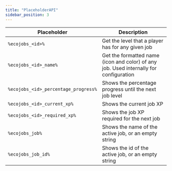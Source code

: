 ```yaml
---
title: "PlaceholderAPI"
sidebar_position: 3
---
```


| Placeholder                          | Description                                                                           |
| ------------------------------------ | ------------------------------------------------------------------------------------- |
| `%ecojobs_<id>%`                     | Get the level that a player has for any given job                                     |
| `%ecojobs_<id>_name%`                | Get the formatted name (icon and color) of any job. Used internally for configuration |
| `%ecojobs_<id>_percentage_progress%` | Shows the percentage progress until the next job level                                |
| `%ecojobs_<id>_current_xp%`          | Shows the current job XP                                                              |
| `%ecojobs_<id>_required_xp%`         | Shows the job XP required for the next job                                            |
| `%ecojobs_job%`                      | Shows the name of the active job, or an empty string                                  |
| `%ecojobs_job_id%`                   | Shows the id of the active job, or an empty string                                    |
